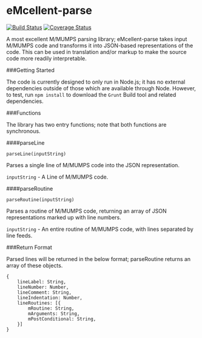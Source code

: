 eMcellent-parse
=========

[![Build Status](https://travis-ci.org/mmccall/eMcellent-parse.svg?branch=master)](https://travis-ci.org/mmccall/eMcellent-parse) [![Coverage Status](https://coveralls.io/repos/mmccall/eMcellent-parse/badge.svg)](https://coveralls.io/r/mmccall/eMcellent-parse)

A most excellent M/MUMPS parsing library; eMcellent-parse takes input M/MUMPS code and transforms it into JSON-based representations of the code.  This can be used in translation and/or markup to make the source code more readily interpretable.

###Getting Started

The code is currently designed to only run in Node.js; it has no external dependencies outside of those which are available through Node.  However, to test, run `npm install` to download the `Grunt` Build tool and related dependencies.

###Functions

The library has two entry functions; note that both functions are synchronous.

####parseLine

`parseLine(inputString)`

Parses a single line of M/MUMPS code into the JSON representation.

`inputString` - A Line of M/MUMPS code.

####parseRoutine

`parseRoutine(inputString)`

Parses a routine of M/MUMPS code, returning an array of JSON representations marked up with line numbers.

`inputString` - An entire routine of M/MUMPS code, with lines separated by line feeds.

###Return Format

Parsed lines will be returned in the below format; parseRoutine returns an array of these objects.

```
{
	lineLabel: String,
	lineNumber: Number,
	lineComment: String,
	lineIndentation: Number,
    lineRoutines: [{
        mRoutine: String,
        mArguments: String,
        mPostConditional: String,
    }]
}
```

